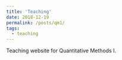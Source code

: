 ```yaml
---
title: 'Teaching'
date: 2018-12-19
permalink: /posts/qm1/
tags:
  - teaching
---
```


Teaching website for Quantitative Methods I. 

